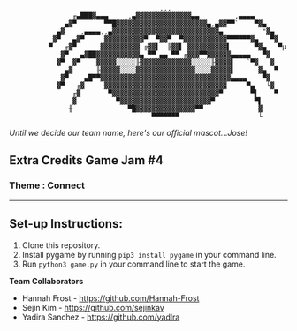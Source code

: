 

                                          ,,,
                    ╓▄███▓▄▄▄     ,▄▓▓▓▓▓▓▓▓▓▓▓▓▓▓▄▄         ,▄▄▄▄
                  ▄▓▀       ▀▀█▓▓▓▓▓▓▓▓▓▓▓▓▓▓▓▓▓▓▓▓▓▓▓▄,▄▓▓▀▀`    ▀▓▄
                ▄▓    ,▄▄▄▄,,▄▓▓▓▓▓▓▓▓▓▓▓▓▓▓▓▓▓▓▓▓▓▓▓▓▓▓▓▄          "▓▄
               ▓▀   ▄▓▀     ▓▓▓▓▓▓▓▓▓▓▀  ▀▓▓▀  ▀▓▓▓▓▓▓▓▓▓▓▓▀▀▀▀▀▀▓▄   ▀▓
              ▀   ╓▓▀      ▓▓▓▓▓▓▓▓▓▓ ╔▓▓▌  ╟▓▓▌ ▓▓▓▓▓▓▓▓▓▓▌      ▀▓▄   ▀µ
                 ▓▀   ▄▓██▓▓▓▓▓▓▓▓▓▓▓▄ ▀▀ ▄▄ ▀▀ ╓▓▓▓▀▀▓▓▓▓▓▓▄▄▄▄▄   ▀▓
                ▓▀  ▓▀    ▓▓▓▓▓░░░░░╟▓▓▓▓▓▓▓▓▓▓▓▓▓░░░░░╟▓▓▓▓▌   `▀▓   ▓
                  ▄▓      ╟▓▓▓▓▓░░░░▓▓▓▓▓▓▓▓▓▓▓▓▓▓▓░░░░▓▓▓▓▓▌      ▓▄  ▀
                 ▓▀    ▄█▀▀▓▓▓▓▓▓▓▓▓▓▓▓▓▓▓▓▓▓▓▓▓▓▓▓▓▓▓▓▓▓▓▓▓▄▄▄▄    ▀▓
                ▓▀   ╓▓     ▓▓▓▓▓▓▓▓▓▓▓▓▓▓▓▓▓▓▓▓▓▓▓▓▓▓▓▓▓▓▓     ▀▄   └▓
                    ╓▓       ▀▓▓▓▓▓▓▓▓▓▓▓▓▓▓▓▓▓▓▓▓▓▓▓▓▓▓▓▀       ▀▌    ▀
                    ▓          ▀▓▓▓▓▓▓▓▓▓▓▓▓▓▓▓▓▓▓▓▓▓▓▓▀          ▀▌
                   ╫              ▀█▓▓▓▓▓▓▓▓▓▓▓▓▓▓▓▀▀              ▓
                                        ▀▀▀▀▀▀▀                    └



<i>Until we decide our team name, here's our official mascot...Jose!</i>

## Extra Credits Game Jam #4

### Theme : Connect
---

## Set-up Instructions:

1. Clone this repository.
2. Install pygame by running `pip3 install pygame` in your command line.
3. Run `python3 game.py` in your command line to start the game.

__Team Collaborators__

- Hannah Frost - https://github.com/Hannah-Frost
- Sejin Kim - https://github.com/sejinkay
- Yadira Sanchez - https://github.com/yadlra
